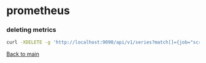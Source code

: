 # prometheus

### deleting metrics

```bash
curl -XDELETE -g 'http://localhost:9090/api/v1/series?match[]={job="script-exporter",script=~"ea-script"}'
```

[Back to main](../README.md)